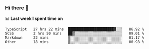### Hi there 👋

<!--
**DBvc/DBvc** is a ✨ _special_ ✨ repository because its `README.md` (this file) appears on your GitHub profile.

Here are some ideas to get you started:

- 🔭 I’m currently working on ...
- 🌱 I’m currently learning ...
- 👯 I’m looking to collaborate on ...
- 🤔 I’m looking for help with ...
- 💬 Ask me about ...
- 📫 How to reach me: ...
- 😄 Pronouns: ...
- ⚡ Fun fact: ...
-->

📊 **Last week I spent time on**
<!--START_SECTION:waka-->

```text
TypeScript   27 hrs 22 mins  █████████████████████▓░░░   86.92 %
SCSS         2 hrs 50 mins   ██▒░░░░░░░░░░░░░░░░░░░░░░   09.01 %
Markdown     22 mins         ▒░░░░░░░░░░░░░░░░░░░░░░░░   01.17 %
Other        18 mins         ▒░░░░░░░░░░░░░░░░░░░░░░░░   00.98 %
```

<!--END_SECTION:waka-->
